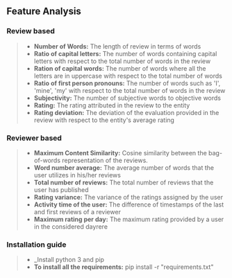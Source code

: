 ## Feature Analysis

### Review based

> - __Number of Words:__ The length of review in terms of words
> - __Ratio of capital letters:__ The number of words containing capital letters with respect to the total number of words in the review
> - __Ration of capital words:__ The number of words where all the letters are in uppercase with respect to the total number of words
> - __Ratio of first person pronouns:__ The number of words such as 'I', 'mine', 'my' with respect to the total number of words in the review
> - __Subjectivity:__ The number of subjective words to objective words
> - __Rating:__ The rating attributed in the review to the entity
> - __Rating deviation:__ The deviation of the evaluation provided in the review with respect to the entity's average rating

### Reviewer based

> - __Maximum Content Similarity:__ Cosine similarity between the bag-of-words representation of the reviews.
> - __Word number average:__ The average number of words that the user utilizes in his/her reviews
> - __Total number of reviews:__ The total number of reviews that the user has published
> - __Rating variance:__ The variance of the ratings assigned by the user
> - __Activity time of the user:__ The difference of timestamps of the last and first reviews of a reviewer
> - __Maximum rating per day:__ The maximum rating provided by a user in the considered dayrere


### Installation guide

> - _Install python 3 and pip
> - __To install all the requirements:__ pip install -r "requirements.txt"
